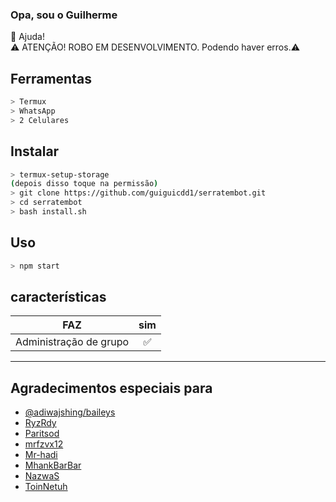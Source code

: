 ### Opa, sou o Guilherme


<summary>🍙 Ajuda!</summary>
⚠ ATENÇÃO! ROBO EM DESENVOLVIMENTO. Podendo haver erros.⚠

## Ferramentas

```bash
> Termux
> WhatsApp
> 2 Celulares
```
## Instalar
```bash
> termux-setup-storage
(depois disso toque na permissão)
> git clone https://github.com/guiguicdd1/serratembot.git
> cd serratembot
> bash install.sh
```

## Uso

```bash
> npm start
```

## características

|  FAZ  |                                           sim |
| :---------------------------------------------: | :-----------: |
| Administração de grupo |✅|

---

## Agradecimentos especiais para

- [@adiwajshing/baileys](https://github.com/adiwajshing/Baileys) 
- [RyzRdy](https://github.com/RyzRdy)
- [Paritsod](https://github.com/Paritsod)
- [mrfzvx12](https://github.com/mrfzvx12)
- [Mr-hadi](https://github.com/Mr-hadi)
- [MhankBarBar](https://github.com/mhankbarbar)
- [NazwaS](https://github.com/NazwaS)
- [ToinNetuh](https://github.com/ToinNetuh)
